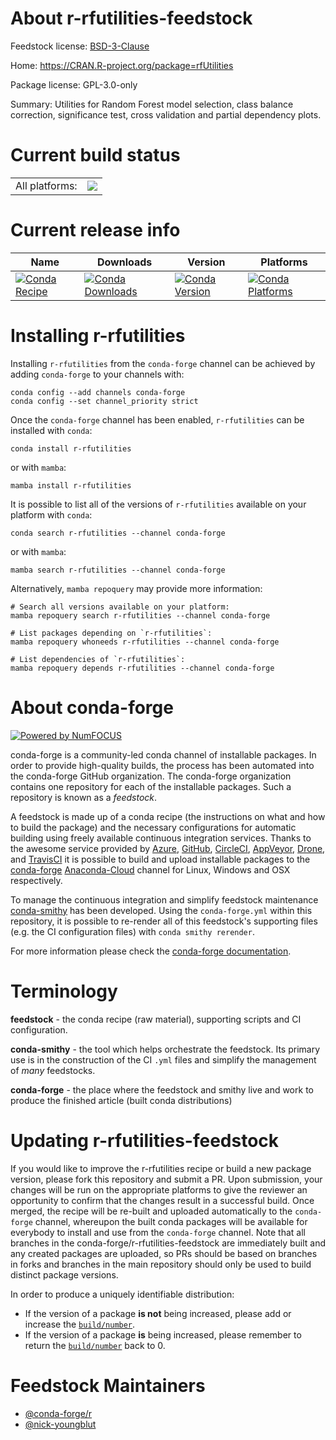 About r-rfutilities-feedstock
=============================

Feedstock license: [BSD-3-Clause](https://github.com/conda-forge/r-rfutilities-feedstock/blob/main/LICENSE.txt)

Home: https://CRAN.R-project.org/package=rfUtilities

Package license: GPL-3.0-only

Summary: Utilities for Random Forest model selection, class balance correction, significance test, cross validation and partial dependency plots.

Current build status
====================


<table><tr><td>All platforms:</td>
    <td>
      <a href="https://dev.azure.com/conda-forge/feedstock-builds/_build/latest?definitionId=5325&branchName=main">
        <img src="https://dev.azure.com/conda-forge/feedstock-builds/_apis/build/status/r-rfutilities-feedstock?branchName=main">
      </a>
    </td>
  </tr>
</table>

Current release info
====================

| Name | Downloads | Version | Platforms |
| --- | --- | --- | --- |
| [![Conda Recipe](https://img.shields.io/badge/recipe-r--rfutilities-green.svg)](https://anaconda.org/conda-forge/r-rfutilities) | [![Conda Downloads](https://img.shields.io/conda/dn/conda-forge/r-rfutilities.svg)](https://anaconda.org/conda-forge/r-rfutilities) | [![Conda Version](https://img.shields.io/conda/vn/conda-forge/r-rfutilities.svg)](https://anaconda.org/conda-forge/r-rfutilities) | [![Conda Platforms](https://img.shields.io/conda/pn/conda-forge/r-rfutilities.svg)](https://anaconda.org/conda-forge/r-rfutilities) |

Installing r-rfutilities
========================

Installing `r-rfutilities` from the `conda-forge` channel can be achieved by adding `conda-forge` to your channels with:

```
conda config --add channels conda-forge
conda config --set channel_priority strict
```

Once the `conda-forge` channel has been enabled, `r-rfutilities` can be installed with `conda`:

```
conda install r-rfutilities
```

or with `mamba`:

```
mamba install r-rfutilities
```

It is possible to list all of the versions of `r-rfutilities` available on your platform with `conda`:

```
conda search r-rfutilities --channel conda-forge
```

or with `mamba`:

```
mamba search r-rfutilities --channel conda-forge
```

Alternatively, `mamba repoquery` may provide more information:

```
# Search all versions available on your platform:
mamba repoquery search r-rfutilities --channel conda-forge

# List packages depending on `r-rfutilities`:
mamba repoquery whoneeds r-rfutilities --channel conda-forge

# List dependencies of `r-rfutilities`:
mamba repoquery depends r-rfutilities --channel conda-forge
```


About conda-forge
=================

[![Powered by
NumFOCUS](https://img.shields.io/badge/powered%20by-NumFOCUS-orange.svg?style=flat&colorA=E1523D&colorB=007D8A)](https://numfocus.org)

conda-forge is a community-led conda channel of installable packages.
In order to provide high-quality builds, the process has been automated into the
conda-forge GitHub organization. The conda-forge organization contains one repository
for each of the installable packages. Such a repository is known as a *feedstock*.

A feedstock is made up of a conda recipe (the instructions on what and how to build
the package) and the necessary configurations for automatic building using freely
available continuous integration services. Thanks to the awesome service provided by
[Azure](https://azure.microsoft.com/en-us/services/devops/), [GitHub](https://github.com/),
[CircleCI](https://circleci.com/), [AppVeyor](https://www.appveyor.com/),
[Drone](https://cloud.drone.io/welcome), and [TravisCI](https://travis-ci.com/)
it is possible to build and upload installable packages to the
[conda-forge](https://anaconda.org/conda-forge) [Anaconda-Cloud](https://anaconda.org/)
channel for Linux, Windows and OSX respectively.

To manage the continuous integration and simplify feedstock maintenance
[conda-smithy](https://github.com/conda-forge/conda-smithy) has been developed.
Using the ``conda-forge.yml`` within this repository, it is possible to re-render all of
this feedstock's supporting files (e.g. the CI configuration files) with ``conda smithy rerender``.

For more information please check the [conda-forge documentation](https://conda-forge.org/docs/).

Terminology
===========

**feedstock** - the conda recipe (raw material), supporting scripts and CI configuration.

**conda-smithy** - the tool which helps orchestrate the feedstock.
                   Its primary use is in the construction of the CI ``.yml`` files
                   and simplify the management of *many* feedstocks.

**conda-forge** - the place where the feedstock and smithy live and work to
                  produce the finished article (built conda distributions)


Updating r-rfutilities-feedstock
================================

If you would like to improve the r-rfutilities recipe or build a new
package version, please fork this repository and submit a PR. Upon submission,
your changes will be run on the appropriate platforms to give the reviewer an
opportunity to confirm that the changes result in a successful build. Once
merged, the recipe will be re-built and uploaded automatically to the
`conda-forge` channel, whereupon the built conda packages will be available for
everybody to install and use from the `conda-forge` channel.
Note that all branches in the conda-forge/r-rfutilities-feedstock are
immediately built and any created packages are uploaded, so PRs should be based
on branches in forks and branches in the main repository should only be used to
build distinct package versions.

In order to produce a uniquely identifiable distribution:
 * If the version of a package **is not** being increased, please add or increase
   the [``build/number``](https://docs.conda.io/projects/conda-build/en/latest/resources/define-metadata.html#build-number-and-string).
 * If the version of a package **is** being increased, please remember to return
   the [``build/number``](https://docs.conda.io/projects/conda-build/en/latest/resources/define-metadata.html#build-number-and-string)
   back to 0.

Feedstock Maintainers
=====================

* [@conda-forge/r](https://github.com/conda-forge/r/)
* [@nick-youngblut](https://github.com/nick-youngblut/)

